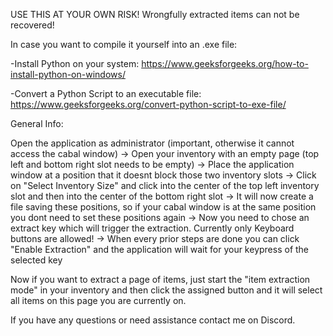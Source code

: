 USE THIS AT YOUR OWN RISK!
Wrongfully extracted items can not be recovered!

In case you want to compile it yourself into an .exe file:

-Install Python on your system: https://www.geeksforgeeks.org/how-to-install-python-on-windows/

-Convert a Python Script to an executable file: https://www.geeksforgeeks.org/convert-python-script-to-exe-file/



General Info:

Open the application as administrator (important, otherwise it cannot access the cabal window) ->
Open your inventory with an empty page (top left and bottom right slot needs to be empty) ->
Place the application window at a position that it doesnt block those two inventory slots ->
Click on "Select Inventory Size" and click into the center of the top left inventory slot and then into the center of the bottom right slot ->
It will now create a file saving these positions, so if your cabal window is at the same position you dont need to set these positions again ->
Now you need to chose an extract key which will trigger the extraction. Currently only Keyboard buttons are allowed! ->
When every prior steps are done you can click "Enable Extraction" and the application will wait for your keypress of the selected key

Now if you want to extract a page of items, just start the "item extraction mode" in your inventory and then click the assigned button and it will select all items on this page you are currently on. 

If you have any questions or need assistance contact me on Discord.

